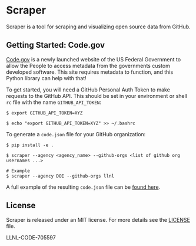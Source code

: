 # Scraper

Scraper is a tool for scraping and visualizing open source data from GitHub.

## Getting Started: Code.gov

[Code.gov](https://code.gov) is a newly launched website of the US Federal
Government to allow the People to access metadata from the governments custom
developed software. This site requires metadata to function, and this Python
library can help with that!

To get started, you will need a GitHub Personal Auth Token to make requests to
the GitHub API. This should be set in your environment or shell ``rc`` file with
the name ``GITHUB_API_TOKEN``:

    $ export GITHUB_API_TOKEN=XYZ

    $ echo "export GITHUB_API_TOKEN=XYZ" >> ~/.bashrc


To generate a ``code.json`` file for your GitHub organization:

    $ pip install -e .

    $ scraper --agency <agency_name> --github-orgs <list of github org usernames ...>

    # Example
    $ scraper --agency DOE --github-orgs llnl

A full example of the resulting ``code.json`` file can be [found
here](https://gist.github.com/IanLee1521/b7d7c0c2d8c24b10dd04edd5e8cab6c4).

## License

Scraper is released under an MIT license. For more details see the
[LICENSE](/LICENSE) file.

LLNL-CODE-705597
